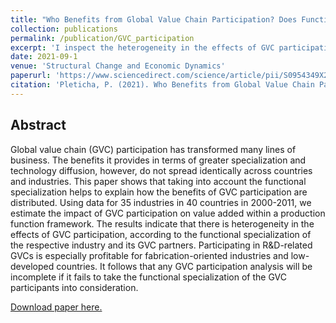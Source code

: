 ```yaml
---
title: "Who Benefits from Global Value Chain Participation? Does Functional Specialization Matter?"
collection: publications
permalink: /publication/GVC_participation
excerpt: 'I inspect the heterogeneity in the effects of GVC participation, according to the functional specialization of the respective industry and its GVC partners.'
date: 2021-09-1
venue: 'Structural Change and Economic Dynamics'
paperurl: 'https://www.sciencedirect.com/science/article/pii/S0954349X21000680'
citation: 'Pleticha, P. (2021). Who Benefits from Global Value Chain Participation? Does Functional Specialization Matter?. Structural Change and Economic Dynamics.'
---
```

Abstract
-------
Global value chain (GVC) participation has transformed many lines of business. The benefits it provides in terms of greater specialization and technology diffusion, however, do not spread identically across countries and industries. This paper shows that taking into account the functional specialization helps to explain how the benefits of GVC participation are distributed. Using data for 35 industries in 40 countries in 2000-2011, we estimate the impact of GVC participation on value added within a production function framework. The results indicate that there is heterogeneity in the effects of GVC participation, according to the functional specialization of the respective industry and its GVC partners. Participating in R&D-related GVCs is especially profitable for fabrication-oriented industries and low-developed countries. It follows that any GVC participation analysis will be incomplete if it fails to take the functional specialization of the GVC participants into consideration.

[Download paper here.](https://www.sciencedirect.com/science/article/pii/S0954349X21000680)

